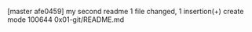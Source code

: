 [master afe0459] my second readme
 1 file changed, 1 insertion(+)
 create mode 100644 0x01-git/README.md
